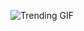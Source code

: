 ![Trending GIF](https://media1.giphy.com/media/v1.Y2lkPThiYjIxNzcycW1lNzY5bzk3bmxqaXowaTZwMDQyOGo3eXZjZzlia2szcnM0Z3FtYSZlcD12MV9naWZzX3NlYXJjaCZjdD1n/2jMtpIi8mhE8ctiMtK/giphy.gif)
